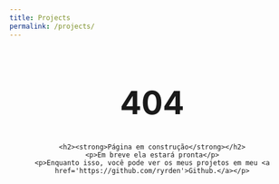 ```yaml
---
title: Projects
permalink: /projects/
---
```


<div style="text-align:center;">
	<h1 style="font-size: 4em;">404</h1>

	<h2><strong>Página em construção</strong></h2>
	<p>Em breve ela estará pronta</p>
    <p>Enquanto isso, você pode ver os meus projetos em meu <a href='https://github.com/ryrden'>Github.</a></p>
</div>